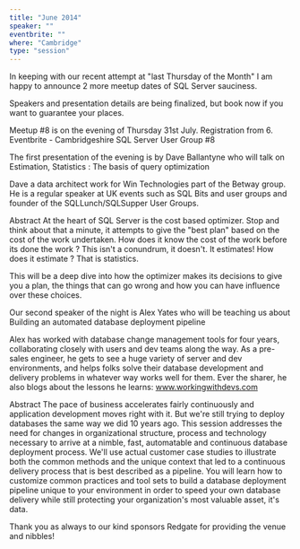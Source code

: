 ```yaml
---
title: "June 2014"
speaker: ""
eventbrite: ""
where: "Cambridge"
type: "session"
---
```


In keeping with our recent attempt at "last Thursday of the Month" I am happy to announce 2 more meetup dates of SQL Server sauciness.

Speakers and presentation details are being finalized, but book now if you want to guarantee your places.

Meetup #8 is on the evening of Thursday 31st July. Registration from 6. Eventbrite - Cambridgeshire SQL Server User Group #8

The first presentation of the evening is by Dave Ballantyne who will talk on Estimation, Statistics : The basis of query optimization

Dave a data architect work for Win Technologies part of the Betway group.  He is a regular speaker at UK events such as SQL Bits and user groups and founder of the SQLLunch/SQLSupper User Groups.

Abstract
At the heart of SQL Server is the cost based optimizer.  Stop and think about that a minute, it attempts to give the "best plan" based on the cost of the work undertaken.  How does it know the cost of the work before its done the work ? This isn't a conundrum, it doesn't.  It estimates!
How does it estimate ? That is statistics.

This will be a deep dive into how the optimizer makes its decisions to give you a plan, the things that can go wrong and how you can have influence over these choices.

Our second speaker of the night is Alex Yates who will be teaching us about Building an automated database deployment pipeline

Alex has worked with database change management tools for four years, collaborating closely with users and dev teams along the way. As a pre-sales engineer, he gets to see a huge variety of server and dev environments, and helps folks solve their database development and delivery problems in whatever way works well for them. Ever the sharer, he also blogs about the lessons he learns: www.workingwithdevs.com

Abstract
The pace of business accelerates fairly continuously and application development moves right with it. But we're still trying to deploy databases the same way we did 10 years ago. This session addresses the need for changes in organizational structure, process and technology necessary to arrive at a nimble, fast, automatable and continuous database deployment process. We'll use actual customer case studies to illustrate both the common methods and the unique context that led to a continuous delivery process that is best described as a pipeline. You will learn how to customize common practices and tool sets to build a database deployment pipeline unique to your environment in order to speed your own database delivery while still protecting your organization's most valuable asset, it's data.

Thank you as always to our kind sponsors Redgate for providing the venue and nibbles!